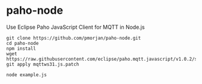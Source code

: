 # paho-node

Use Eclipse Paho JavaScript Client for MQTT in Node.js

```
git clone https://github.com/pmorjan/paho-node.git
cd paho-node
npm install
wget https://raw.githubusercontent.com/eclipse/paho.mqtt.javascript/v1.0.2/src/mqttws31.js
git apply mqttws31.js.patch

node example.js
```
